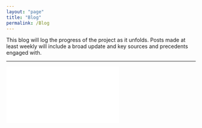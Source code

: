 ```yaml
---
layout: "page"
title: "Blog"
permalink: /Blog
---
```


This blog will log the progress of the project as it unfolds.
Posts made at least weekly will include a broad update and key sources and precedents engaged with.



---



![2021-06-15-First-Walk](/_posts/2021-06-15-First-Walk.md)